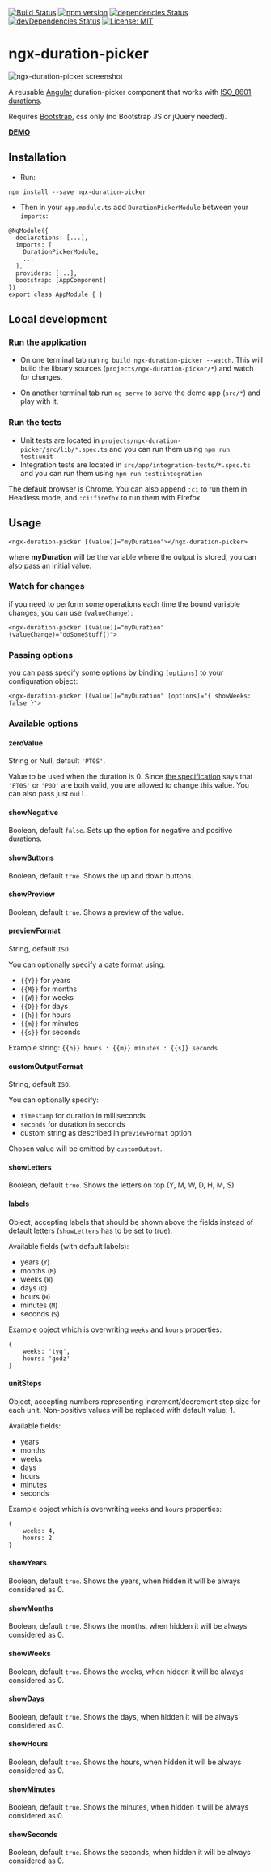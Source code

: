 [![Build Status](https://travis-ci.org/FrancescoBorzi/ngx-duration-picker.svg?branch=master)](https://travis-ci.org/FrancescoBorzi/ngx-duration-picker)
[![npm version](https://badge.fury.io/js/ngx-duration-picker.svg)](https://badge.fury.io/js/ngx-duration-picker)
[![dependencies Status](https://david-dm.org/francescoborzi/ngx-duration-picker/status.svg)](https://david-dm.org/francescoborzi/ngx-duration-picker)
[![devDependencies Status](https://david-dm.org/francescoborzi/ngx-duration-picker/dev-status.svg)](https://david-dm.org/francescoborzi/ngx-duration-picker?type=dev)
[![License: MIT](https://img.shields.io/badge/License-MIT-yellow.svg)](https://opensource.org/licenses/MIT)

# ngx-duration-picker 

![ngx-duration-picker screenshot](https://i.postimg.cc/fRM3Y0z3/Screenshot_from_2018-09-18_17-01-28.png)

A reusable [Angular](https://angular.io/) duration-picker component that works with [ISO_8601 durations](https://en.wikipedia.org/wiki/ISO_8601#Durations).

Requires [Bootstrap](https://getbootstrap.com/), css only (no Bootstrap JS or jQuery needed).

**[DEMO](https://embed.plnkr.co/1dAIGrGqbcfrNVqs4WwW/)**

## Installation

- Run:

`npm install --save ngx-duration-picker`

- Then in your `app.module.ts` add `DurationPickerModule` between your `imports`:

```
@NgModule({
  declarations: [...],
  imports: [
    DurationPickerModule,
    ...
  ],
  providers: [...],
  bootstrap: [AppComponent]
})
export class AppModule { }
```

## Local development

### Run the application

- On one terminal tab run `ng build ngx-duration-picker --watch`. This will build the library sources (`projects/ngx-duration-picker/*`) and watch for changes.

- On another terminal tab run `ng serve` to serve the demo app (`src/*`) and play with it.

### Run the tests

- Unit tests are located in `projects/ngx-duration-picker/src/lib/*.spec.ts` and you can run them using `npm run test:unit`
- Integration tests are located in `src/app/integration-tests/*.spec.ts` and you can run them using `npm run test:integration`

The default browser is Chrome.  You can also append `:ci` to run them in Headless mode, and `:ci:firefox` to run them with Firefox.

## Usage

```<ngx-duration-picker [(value)]="myDuration"></ngx-duration-picker>```

where **myDuration** will be the variable where the output is stored, you can also pass an initial value.

### Watch for changes

if you need to perform some operations each time the bound variable changes, you can use `(valueChange)`:

```<ngx-duration-picker [(value)]="myDuration" (valueChange)="doSomeStuff()">```

### Passing options

you can pass specify some options by binding `[options]` to your configuration object:

```<ngx-duration-picker [(value)]="myDuration" [options]="{ showWeeks: false }">```

### Available options

#### zeroValue
String or Null, default `'PT0S'`.

Value to be used when the duration is 0. Since [the specification](https://en.wikipedia.org/wiki/ISO_8601#Durations) says that `'PT0S'` or `'P0D'` are both valid, you are allowed to change this value. You can also pass just `null`.

#### showNegative
Boolean, default `false`. Sets up the option for negative and positive durations.

#### showButtons
Boolean, default `true`. Shows the up and down buttons.

#### showPreview
Boolean, default `true`. Shows a preview of the value.

#### previewFormat
String, default `ISO`.

You can optionally specify a date format using:
- `{{Y}}` for years
- `{{M}}` for months
- `{{W}}` for weeks
- `{{D}}` for days
- `{{h}}` for hours
- `{{m}}` for minutes
- `{{s}}` for seconds

Example string: `{{h}} hours : {{m}} minutes : {{s}} seconds`

#### customOutputFormat
String, default `ISO`.

You can optionally specify:
- `timestamp` for duration in milliseconds
- `seconds` for duration in seconds
- custom string as described in `previewFormat` option

Chosen value will be emitted by `customOutput`.

#### showLetters
Boolean, default `true`. Shows the letters on top (Y, M, W, D, H, M, S)

#### labels
Object, accepting labels that should be shown above the fields instead of default letters (`showLetters` has to be set to true).

Available fields (with default labels):
- years (`Y`)
- months (`M`)
- weeks (`W`)
- days (`D`)
- hours (`H`)
- minutes (`M`)
- seconds (`S`)

Example object which is overwriting `weeks` and `hours` properties:
```angular2
{
    weeks: 'tyg',
    hours: 'godz'
}
```

#### unitSteps
Object, accepting numbers representing increment/decrement step size for each unit. Non-positive values will be replaced with default value: 1.

Available fields:
- years
- months
- weeks
- days
- hours
- minutes
- seconds

Example object which is overwriting `weeks` and `hours` properties:
```angular2
{
    weeks: 4,
    hours: 2
}
```

#### showYears
Boolean, default `true`. Shows the years, when hidden it will be always considered as 0.

#### showMonths
Boolean, default `true`. Shows the months, when hidden it will be always considered as 0.

#### showWeeks
Boolean, default `true`. Shows the weeks, when hidden it will be always considered as 0.

#### showDays
Boolean, default `true`. Shows the days, when hidden it will be always considered as 0.

#### showHours
Boolean, default `true`. Shows the hours, when hidden it will be always considered as 0.

#### showMinutes
Boolean, default `true`. Shows the minutes, when hidden it will be always considered as 0.

#### showSeconds
Boolean, default `true`. Shows the seconds, when hidden it will be always considered as 0.
